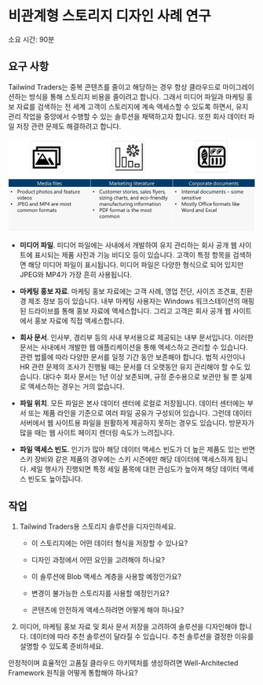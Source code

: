 ﻿---
casestudy:
    title: '비관계형 스토리지 솔루션 디자인'
    module: '모듈 3: 비관계형 스토리지 솔루션 디자인'
---
# 비관계형 스토리지 디자인 사례 연구

소요 시간: 90분

## 요구 사항

Tailwind Traders는 중복 콘텐츠를 줄이고 해당하는 경우 항상 클라우드로 마이그레이션하는 방식을 통해 스토리지 비용을 줄이려고 합니다. 그래서 미디어 파일과 마케팅 홍보 자료를 검색하는 전 세계 고객이 스토리지에 계속 액세스할 수 있도록 하면서, 유지 관리 작업을 중앙에서 수행할 수 있는 솔루션을 채택하고자 합니다. 또한 회사 데이터 파일 저장 관련 문제도 해결하려고 합니다. 

![비관계형 스토리지 아키텍처](media/Nonrelational%20storage.png)

 

* **미디어 파일**. 미디어 파일에는 사내에서 개발하여 유지 관리하는 회사 공개 웹 사이트에 표시되는 제품 사진과 기능 비디오 등이 있습니다. 고객이 특정 항목을 검색하면 해당 미디어 파일이 표시됩니다. 미디어 파일은 다양한 형식으로 되어 있지만 JPEG와 MP4가 가장 흔히 사용됩니다. 

* **마케팅 홍보 자료**. 마케팅 홍보 자료에는 고객 사례, 영업 전단, 사이즈 조견표, 친환경 제조 정보 등이 있습니다. 내부 마케팅 사용자는 Windows 워크스테이션의 매핑된 드라이브를 통해 홍보 자료에 액세스합니다. 그리고 고객은 회사 공개 웹 사이트에서 홍보 자료에 직접 액세스합니다.

* **회사 문서**. 인사부, 경리부 등의 사내 부서용으로 제공되는 내부 문서입니다. 이러한 문서는 사내에서 개발한 웹 애플리케이션을 통해 액세스하고 관리할 수 있습니다. 관련 법률에 따라 다양한 문서를 일정 기간 동안 보존해야 합니다. 법적 사안이나 HR 관련 문제의 조사가 진행될 때는 문서를 더 오랫동안 유지 관리해야 할 수도 있습니다. 대다수 회사 문서는 1년 이상 보존되며, 규정 준수용으로 보관만 될 뿐 실제로 액세스하는 경우는 거의 없습니다.

* **파일 위치**. 모든 파일은 본사 데이터 센터에 로컬로 저장됩니다. 데이터 센터에는 부서 또는 제품 라인을 기준으로 여러 파일 공유가 구성되어 있습니다. 그런데 데이터 서버에서 웹 사이트용 파일을 원활하게 제공하지 못하는 경우도 있습니다. 방문자가 많을 때는 웹 사이트 페이지 렌더링 속도가 느려집니다. 

* **파일 액세스 빈도**. 인기가 많아 해당 데이터 액세스 빈도가 더 높은 제품도 있는 반면 스키 장비와 같은 제품의 경우에는 스키 시즌에만 해당 데이터에 액세스하게 됩니다. 세일 행사가 진행되면 특정 세일 품목에 대한 관심도가 높아져 해당 데이터 액세스 빈도도 높아집니다. 

## 작업

1. Tailwind Traders용 스토리지 솔루션을 디자인하세요. 

      * 이 스토리지에는 어떤 데이터 형식을 저장할 수 있나요? 

      * 디자인 과정에서 어떤 요인을 고려해야 하나요?

      * 이 솔루션에 Blob 액세스 계층을 사용할 예정인가요?

      * 변경이 불가능한 스토리지를 사용할 예정인가요?

      * 콘텐츠에 안전하게 액세스하려면 어떻게 해야 하나요?

2.  미디어, 마케팅 홍보 자료 및 회사 문서 저장을 고려하여 솔루션을 디자인해야 합니다. 데이터에 따라 추천 솔루션이 달라질 수 있습니다. 추천 솔루션을 결정한 이유를 설명할 수 있도록 준비하세요. 

안정적이며 효율적인 고품질 클라우드 아키텍처를 생성하려면 Well-Architected Framework 원칙을 어떻게 통합해야 하나요?
